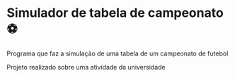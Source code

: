 # Simulador de tabela de campeonato ⚽

Programa que faz a simulação de uma tabela de um campeonato de futebol

Projeto realizado sobre uma atividade da universidade
